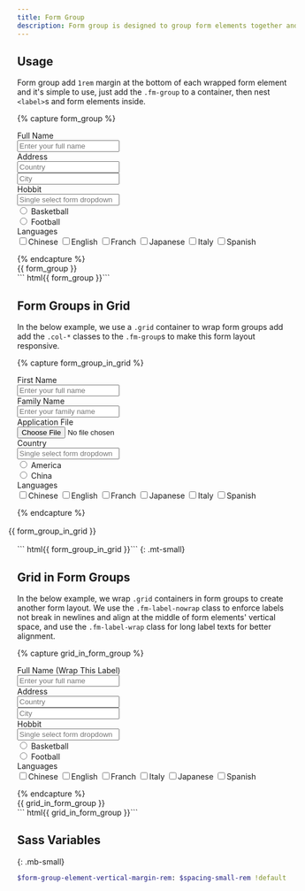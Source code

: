 ```yaml
---
title: Form Group
description: Form group is designed to group form elements together and can be combined with the grid to create complex form layouts.
---
```


## Usage
Form group add `1rem` margin at the bottom of each wrapped form element and it's simple to use, just add the `.fm-group` to a container, then nest `<label>`s and form elements inside.

{% capture form_group %}
<form>
  <div class="fm-group">
    <label class="fm-label">Full Name</label>
    <div class="fm fm-text">
      <input type="text" placeholder="Enter your full name">
    </div>
  </div>
  <div class="fm-group">
    <label class="fm-label">Address</label>
    <div class="fm fm-text">
      <input type="text" placeholder="Country">
    </div>
    <div class="fm fm-text">
      <input type="text" placeholder="City">
    </div>
  </div>
  <div class="fm-group">
    <label class="fm-label">Hobbit</label>
    <div class="fm-dropdown dropdown-fixed dropdown-absolute-m">
      <div class="fm fm-select">
        <input placeholder="Single select form dropdown">
      </div>
      <div class="dropdown-menu">
        <div class="dropdown-items">
          <div class="btns-y">
            <div class="btn-radio btn-hollow-primary">
              <input type="radio" name="single_fm_dropdown" value="one">
              <label>Basketball</label>
            </div>
            <div class="btn-radio btn-hollow-primary">
              <input type="radio" name="single_fm_dropdown" value="two">
              <label>Football</label>
            </div>
          </div>
        </div>
      </div>
    </div>
  </div>
  <div class="fm-group">
    <label class="fm-label">Languages</label>
    <div class="fm fm-check">
      <label><input type="checkbox">Chinese</label>
      <label><input type="checkbox">English</label>
      <label><input type="checkbox">Franch</label>
      <label><input type="checkbox">Japanese</label>
      <label><input type="checkbox">Italy</label>
      <label><input type="checkbox">Spanish</label>
      </div>
  </div>  
</form>
{% endcapture %}
<div class="example">
  {{ form_group }}
</div>
``` html{{ form_group }}```




## Form Groups in Grid
In the below example, we use a `.grid` container to wrap form groups add add the `.col-*` classes to the `.fm-group`s to make this form layout responsive.

{% capture form_group_in_grid %}
<form class="grid">
  <div class="fm-group col-12 col-6-m">
    <label class="fm-label">First Name</label>
    <div class="fm fm-text">
      <input type="text" placeholder="Enter your full name">
    </div>
  </div>
  <div class="fm-group col-12 col-6-m">
    <label class="fm-label">Family Name</label>
    <div class="fm fm-text">
      <input placeholder="Enter your family name">
    </div>
  </div>
  <div class="fm-group col-12 col-6-m">
    <label class="fm-label">Application File</label>
    <div class="fm fm-file">
      <input type="file" placeholder="Upload your application file">
    </div>
  </div>
  <div class="fm-group col-12 col-6-m">
    <label class="fm-label">Country</label>
    <div class="fm-dropdown dropdown-fixed dropdown-absolute-m">
      <div class="fm fm-select">
        <input placeholder="Single select form dropdown">
      </div>
      <div class="dropdown-menu">
        <div class="dropdown-items">
          <div class="btns-y">
            <div class="btn-radio btn-hollow-primary">
              <input type="radio" name="single_fm_dropdown" value="america">
              <label>America</label>
            </div>
            <div class="btn-radio btn-hollow-primary">
              <input type="radio" name="single_fm_dropdown" value="china">
              <label>China</label>
            </div>
          </div>
        </div>
      </div>
    </div>
  </div>
  <div class="fm-group col-12">
    <label class="fm-label">Languages</label>
    <div class="fm fm-check">
      <label><input type="checkbox">Chinese</label>
      <label><input type="checkbox">English</label>
      <label><input type="checkbox">Franch</label>
      <label><input type="checkbox">Japanese</label>
      <label><input type="checkbox">Italy</label>
      <label><input type="checkbox">Spanish</label>
    </div>
  </div>
</form>
{% endcapture %}
<div style="margin: 1rem -1rem">
  {{ form_group_in_grid }}
</div>
``` html{{ form_group_in_grid }}```
{: .mt-small}



## Grid in Form Groups
In the below example, we wrap `.grid` containers in form groups to create another form layout. We use the `.fm-label-nowrap` class to enforce labels not break in newlines and align at the middle of form elements' vertical space, and use the `.fm-label-wrap` class for long label texts for better alignment.

{% capture grid_in_form_group %}
<form>
  <div class="fm-group">
    <div class="grid">
      <!-- The .fm-label-wrap modifier breaks a long label into two lines -->
      <label class="fm-label fm-label-wrap col-auto">Full Name (Wrap This Label)</label>
      <div class="fm fm-text col-8 col-10-m">
        <input type="text" placeholder="Enter your full name">
      </div>
    </div>
  </div>
  <div class="fm-group">
    <div class="grid">
      <label class="fm-label fm-label-nowrap col-auto">Address</label>
      <div class="fm fm-text col-4 col-5-m">
        <input type="text" placeholder="Country">
      </div>
      <div class="fm fm-text col-4 col-5-m">
        <input type="text" placeholder="City">
      </div>
    </div>
  </div>
  <div class="fm-group">
    <div class="grid">
      <!-- The .fm-label-nowrap enforces a label not breaked into newlines -->
      <label class="fm-label fm-label-nowrap col-auto">Hobbit</label>
      <div class="fm-dropdown dropdown-fixed dropdown-absolute-m col-8 col-10-m">
        <div class="fm fm-select">
          <input placeholder="Single select form dropdown">
        </div>
        <div class="dropdown-menu">
          <div class="dropdown-items">
            <div class="btns-y">
              <div class="btn-radio btn-hollow-primary">
                <input type="radio" name="single_fm_dropdown" value="one">
                <label>Basketball</label>
              </div>
              <div class="btn-radio btn-hollow-primary">
                <input type="radio" name="single_fm_dropdown" value="two">
                <label>Football</label>
              </div>
            </div>
          </div>
        </div>
      </div>
    </div>
  </div>
  <div class="fm-group">
    <div class="grid">
      <label class="fm-label fm-label-nowrap col-auto">Languages</label>
      <!-- Add the .my-tiny utility class for better baseline alignment. -->
      <div class="fm fm-check col-8 col-10-m my-tiny">
        <label><input type="checkbox">Chinese</label>
        <label><input type="checkbox">English</label>
        <label><input type="checkbox">Franch</label>
        <label><input type="checkbox">Italy</label>
        <label><input type="checkbox">Japanese</label>
        <label><input type="checkbox">Spanish</label>
      </div>
    </div>
  </div>  
</form>
{% endcapture %}
<div class="example">
  {{ grid_in_form_group }}
</div>
``` html{{ grid_in_form_group }}```




## Sass Variables
{: .mb-small}

``` sass
$form-group-element-vertical-margin-rem: $spacing-small-rem !default
```
